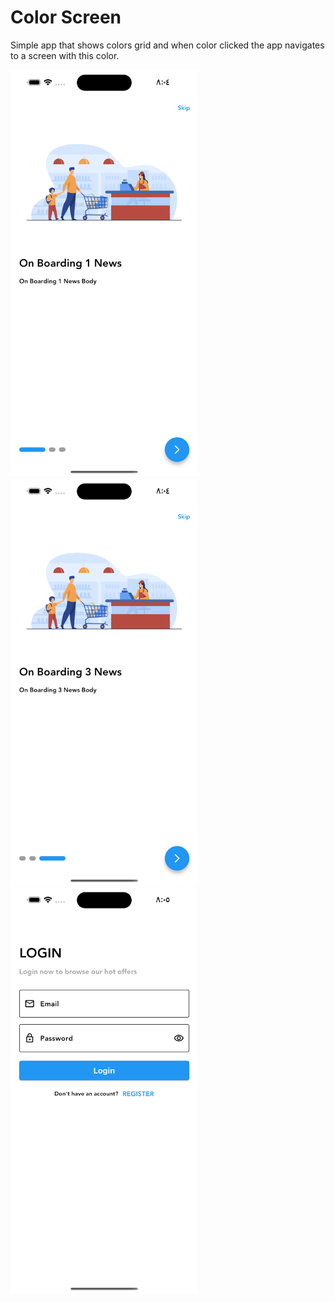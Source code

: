 # Color Screen

Simple app that shows colors grid and when color clicked the app navigates to a screen with this color.

<img src="screenshots/01.png" width="300">
<img src="screenshots/02.png" width="300">
<img src="screenshots/03.png" width="300">
